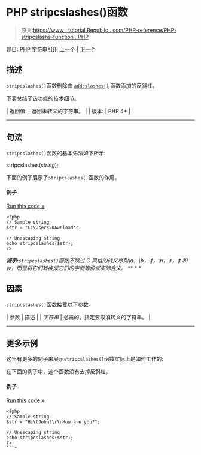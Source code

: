 # PHP stripcslashes()函数

> 原文:[https://www . tutorial Republic . com/PHP-reference/PHP-stripcslashs-function . PHP](https://www.tutorialrepublic.com/php-reference/php-stripcslashes-function.php)

题目: [PHP 字符串引用](php-string-functions.php) [上一个](php-strip-tags-function.php) | [下一个](php-stripslashes-function.php)

## 描述

`stripcslashes()`函数删除由 [`addcslashes()`](php-addcslashes-function.php) 函数添加的反斜杠。

下表总结了该功能的技术细节。

| 返回值: | 返回未转义的字符串。 |
| 版本: | PHP 4+ |

* * *

## 句法

`stripcslashes()`函数的基本语法如下所示:

stripcslashes(*string*);

下面的例子展示了`stripcslashes()`函数的作用。

#### 例子

[Run this code »](../codelab.php?topic=php&file=strip-backslashes-from-a-string-except-c-style-escape-sequences "Run this code to view the output")

```
<?php
// Sample string
$str = "C:\Users\Downloads";

// Unescaping string
echo stripcslashes($str);
?>
```

 ***提示:**`stripcslashes()`函数不跳过 C 风格的转义序列\a，\b，\f，\n，\r，\t 和\v，而是将它们转换成它们的字面等价或实际含义。*  ** * *

## 因素

`stripcslashes()`函数接受以下参数。

| 参数 | 描述 |
| *字符串* | 必需的。指定要取消转义的字符串。 |

* * *

## 更多示例

这里有更多的例子来展示`stripcslashes()`函数实际上是如何工作的:

在下面的例子中，这个函数没有去掉反斜杠。

#### 例子

[Run this code »](../codelab.php?topic=php&file=un-quote-string-containing-c-style-escape-sequences "Run this code to view the output")

```
<?php
// Sample string
$str = "Hi\tJohn!\r\nHow are you?";

// Unescaping string
echo stripcslashes($str);
?>
```*